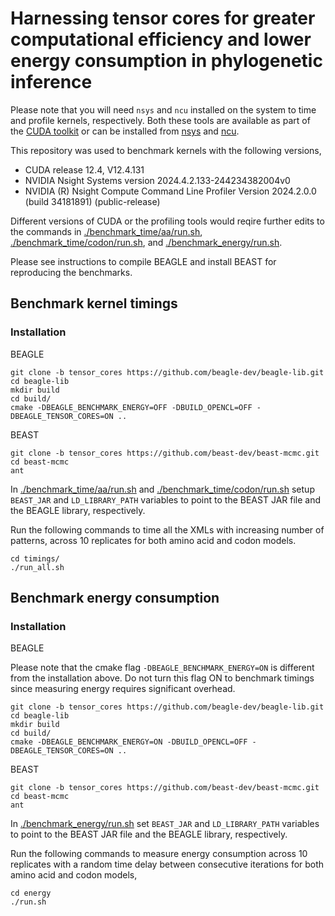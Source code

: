 # Harnessing tensor cores for greater computational efficiency and lower energy consumption in phylogenetic inference

Please note that you will need `nsys` and `ncu` installed on the system to time and profile kernels, respectively. Both these tools are available as part of the [CUDA toolkit](https://developer.nvidia.com/cuda-toolkit) or can be installed from [nsys](https://developer.nvidia.com/nsight-systems) and [ncu](https://developer.nvidia.com/nsight-compute).

This repository was used to benchmark kernels with the following versions,

* CUDA release 12.4, V12.4.131
* NVIDIA Nsight Systems version 2024.4.2.133-244234382004v0
* NVIDIA (R) Nsight Compute Command Line Profiler Version 2024.2.0.0 (build 34181891) (public-release)

Different versions of CUDA or the profiling tools would reqire further edits to the commands in [./benchmark_time/aa/run.sh](./timings/aa/run.sh), [./benchmark_time/codon/run.sh](./timings/codon/run.sh), and [./benchmark_energy/run.sh](./energy/run.sh). 

Please see instructions to compile BEAGLE and install BEAST for reproducing the benchmarks.

## Benchmark kernel timings

### Installation 

BEAGLE
```
git clone -b tensor_cores https://github.com/beagle-dev/beagle-lib.git
cd beagle-lib
mkdir build
cd build/
cmake -DBEAGLE_BENCHMARK_ENERGY=OFF -DBUILD_OPENCL=OFF -DBEAGLE_TENSOR_CORES=ON ..
```

BEAST
```
git clone -b tensor_cores https://github.com/beast-dev/beast-mcmc.git
cd beast-mcmc
ant
```

In [./benchmark_time/aa/run.sh](./benchmark_time/aa/run.sh) and [./benchmark_time/codon/run.sh](./benchmark_time/codon/run.sh) setup `BEAST_JAR` and `LD_LIBRARY_PATH` variables to point to the BEAST JAR file and the BEAGLE library, respectively.

Run the following commands to time all the XMLs with increasing number of patterns, across 10 replicates for both amino acid and codon models.

```
cd timings/
./run_all.sh
```

## Benchmark energy consumption

### Installation

BEAGLE

Please note that the cmake flag `-DBEAGLE_BENCHMARK_ENERGY=ON` is different from the installation above. Do not turn this flag ON to benchmark timings since measuring energy requires significant overhead.

```
git clone -b tensor_cores https://github.com/beagle-dev/beagle-lib.git
cd beagle-lib
mkdir build
cd build/
cmake -DBEAGLE_BENCHMARK_ENERGY=ON -DBUILD_OPENCL=OFF -DBEAGLE_TENSOR_CORES=ON ..
```

BEAST
```
git clone -b tensor_cores https://github.com/beast-dev/beast-mcmc.git
cd beast-mcmc
ant
```

In [./benchmark_energy/run.sh](./benchmark_energy/run.sh) set `BEAST_JAR` and `LD_LIBRARY_PATH` variables to point to the BEAST JAR file and the BEAGLE library, respectively.

Run the following commands to measure energy consumption across 10 replicates with a random time delay between consecutive iterations for both amino acid and codon models,

```
cd energy
./run.sh
```
